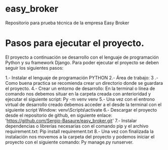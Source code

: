 # easy_broker
Repositorio para prueba técnica de la empresa Easy Broker

# Pasos para ejecutar el proyecto.

El proyecto a continuación se desarrollo con el lenguaje de programación Python y su framework Django.
Para poder ejecutar el proyecto se deben seguir los siguientes pasos:

1.- Instalar el lenguaje de programación PYTHON
2.- Área de trabajo:
3 .- Como buena practica se recomienda crear un directorio donde se guardara el proyecto.
4.- Crear un entorno de desarrollo: En la terminal o línea de comando nos debemos situar en la carpeta creada con anterioridad y ejecutar el siguiente script:
	Py -m venv venv
5.- Una vez con el entrono virtual de desarrollo creado debemos acceder a el desde la terminal con el siguiente script
Window:
	venv\Scripts\activate
6.- Descargar el proyecto desde el repositorio de github, en siguiente enlace:
	'https://github.com/Sergio-Basaure/easy_broker.git'
7.- Instalar dependencias o librerías necesarias con el comando pip y el archivo requirement.txt:
	Pip install requirement.txt
8.- Una vez con finalizada la instalación nos movemos a la carpeta del proyecto y podemos iniciar el proyecto con el siguiente comando:
	Py manage.py runserver.

